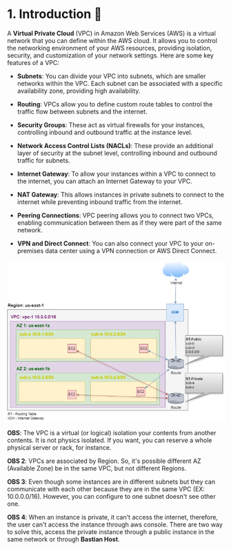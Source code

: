 # 1. Introduction 🚩

A **Virtual Private Cloud** (VPC) in Amazon Web Services (AWS) is a virtual network that you can define within the AWS cloud. It allows you to control the networking environment of your AWS resources, providing isolation, security, and customization of your network settings. Here are some key features of a VPC:

- **Subnets**: You can divide your VPC into subnets, which are smaller networks within the VPC. Each subnet can be associated with a specific availability zone, providing high availability.

- **Routing**: VPCs allow you to define custom route tables to control the traffic flow between subnets and the internet.

- **Security Groups**: These act as virtual firewalls for your instances, controlling inbound and outbound traffic at the instance level.

- **Network Access Control Lists (NACLs)**: These provide an additional layer of security at the subnet level, controlling inbound and outbound traffic for subnets.

- **Internet Gateway**: To allow your instances within a VPC to connect to the internet, you can attach an Internet Gateway to your VPC.

- **NAT Gateway**: This allows instances in private subnets to connect to the internet while preventing inbound traffic from the internet.

- **Peering Connections**: VPC peering allows you to connect two VPCs, enabling communication between them as if they were part of the same network.

- **VPN and Direct Connect**: You can also connect your VPC to your on-premises data center using a VPN connection or AWS Direct Connect.

![VPC diagram](./imgs/vpc-intro.jpg)

**OBS**: The VPC is a virtual (or logical) isolation your contents from another contents. It is not physics isolated. If you want, you can reserve a whole physical server or rack, for instance.

**OBS 2**: VPCs are associated by Region. So, it's possible different AZ (Available Zone) be in the same VPC, but not different Regions.

**OBS 3**: Even though some instances are in different subnets but they can communicate with each other because they are in the same VPC (EX: 10.0.0.0/16). However, you can configure to one subnet doesn't see other one.

**OBS 4**: When an instance is private, it can't access the internet, therefore, the user can't access the instance through aws console. There are two way to solve this, access the private instance through a public instance in the same network or through **Bastian Host**.